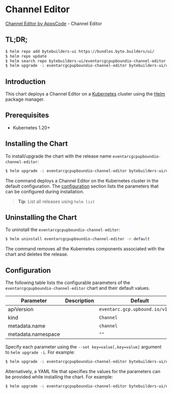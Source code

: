 # Channel Editor

[Channel Editor by AppsCode](https://byte.builders) - Channel Editor

## TL;DR;

```bash
$ helm repo add bytebuilders-ui https://bundles.byte.builders/ui/
$ helm repo update
$ helm search repo bytebuilders-ui/eventarcgcpupboundio-channel-editor --version=v0.4.18
$ helm upgrade -i eventarcgcpupboundio-channel-editor bytebuilders-ui/eventarcgcpupboundio-channel-editor -n default --create-namespace --version=v0.4.18
```

## Introduction

This chart deploys a Channel Editor on a [Kubernetes](http://kubernetes.io) cluster using the [Helm](https://helm.sh) package manager.

## Prerequisites

- Kubernetes 1.20+

## Installing the Chart

To install/upgrade the chart with the release name `eventarcgcpupboundio-channel-editor`:

```bash
$ helm upgrade -i eventarcgcpupboundio-channel-editor bytebuilders-ui/eventarcgcpupboundio-channel-editor -n default --create-namespace --version=v0.4.18
```

The command deploys a Channel Editor on the Kubernetes cluster in the default configuration. The [configuration](#configuration) section lists the parameters that can be configured during installation.

> **Tip**: List all releases using `helm list`

## Uninstalling the Chart

To uninstall the `eventarcgcpupboundio-channel-editor`:

```bash
$ helm uninstall eventarcgcpupboundio-channel-editor -n default
```

The command removes all the Kubernetes components associated with the chart and deletes the release.

## Configuration

The following table lists the configurable parameters of the `eventarcgcpupboundio-channel-editor` chart and their default values.

|     Parameter      | Description |                   Default                    |
|--------------------|-------------|----------------------------------------------|
| apiVersion         |             | <code>eventarc.gcp.upbound.io/v1beta1</code> |
| kind               |             | <code>Channel</code>                         |
| metadata.name      |             | <code>channel</code>                         |
| metadata.namespace |             | <code>""</code>                              |


Specify each parameter using the `--set key=value[,key=value]` argument to `helm upgrade -i`. For example:

```bash
$ helm upgrade -i eventarcgcpupboundio-channel-editor bytebuilders-ui/eventarcgcpupboundio-channel-editor -n default --create-namespace --version=v0.4.18 --set apiVersion=eventarc.gcp.upbound.io/v1beta1
```

Alternatively, a YAML file that specifies the values for the parameters can be provided while
installing the chart. For example:

```bash
$ helm upgrade -i eventarcgcpupboundio-channel-editor bytebuilders-ui/eventarcgcpupboundio-channel-editor -n default --create-namespace --version=v0.4.18 --values values.yaml
```
